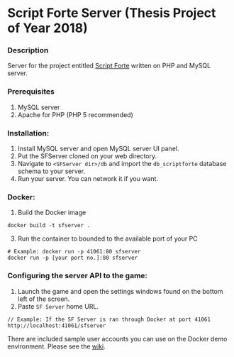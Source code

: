 # Script Forte Server (Thesis Project of Year 2018)

### Description
Server for the project entitled [Script Forte](https://github.com/skildfrix/SFServer) written on PHP and MySQL server.

### Prerequisites
1. MySQL server
2. Apache for PHP (PHP 5 recommended)

### Installation:
1. Install MySQL server and open MySQL server UI panel.
2. Put the SFServer cloned on your web directory.
3. Navigate to `<SFServer dir>/db` and import the `db_scriptforte` database schema to your server.
4. Run your server. You can network it if you want.

### Docker:
1. Build the Docker image
```
docker build -t sfserver .
```

3. Run the container to bounded to the available port of your PC
```
# Example: docker run -p 41061:80 sfserver
docker run -p [your port no.]:80 sfserver
```

### Configuring the server API to the game:
1. Launch the game and open the settings windows found on the bottom left of the screen. 
2. Paste `SF Server` home URL.
```
// Example: If the SF Server is ran through Docker at port 41061
http://localhost:41061/sfserver
```

There are included sample user accounts you can use on the Docker demo environment. Please see the [wiki](https://github.com/jdistro07/SFServer/wiki/DOCKER:-Sample-Accounts).
